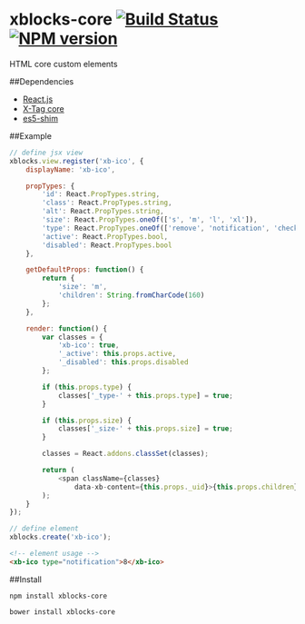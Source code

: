 # xblocks-core [![Build Status][build]][build-link] [![NPM version][version]][version-link]
[build]: https://travis-ci.org/Katochimoto/xblocks-core.png?branch=master
[build-link]: https://travis-ci.org/Katochimoto/xblocks-core
[version]: https://badge.fury.io/js/xblocks-core.png
[version-link]: http://badge.fury.io/js/xblocks-core


HTML core custom elements

##Dependencies

- [React.js](https://github.com/facebook/react)
- [X-Tag core](https://github.com/x-tag/core)
- [es5-shim](https://github.com/es-shims/es5-shim)

##Example
```js
// define jsx view
xblocks.view.register('xb-ico', {
    displayName: 'xb-ico',

    propTypes: {
        'id': React.PropTypes.string,
        'class': React.PropTypes.string,
        'alt': React.PropTypes.string,
        'size': React.PropTypes.oneOf(['s', 'm', 'l', 'xl']),
        'type': React.PropTypes.oneOf(['remove', 'notification', 'check', 'dropdown']),
        'active': React.PropTypes.bool,
        'disabled': React.PropTypes.bool
    },

    getDefaultProps: function() {
        return {
            'size': 'm',
            'children': String.fromCharCode(160)
        };
    },

    render: function() {
        var classes = {
            'xb-ico': true,
            '_active': this.props.active,
            '_disabled': this.props.disabled
        };

        if (this.props.type) {
            classes['_type-' + this.props.type] = true;
        }

        if (this.props.size) {
            classes['_size-' + this.props.size] = true;
        }

        classes = React.addons.classSet(classes);

        return (
            <span className={classes}
                data-xb-content={this.props._uid}>{this.props.children}</span>
        );
    }
});
```

```js
// define element
xblocks.create('xb-ico');
```

```html
<!-- element usage -->
<xb-ico type="notification">8</xb-ico>
```


##Install

```
npm install xblocks-core
```
```
bower install xblocks-core
```
